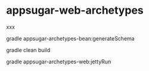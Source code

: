# appsugar-web-archetypes
xxx


gradle appsugar-archetypes-bean:generateSchema

gradle clean build

gradle appsugar-archetypes-web:jettyRun
